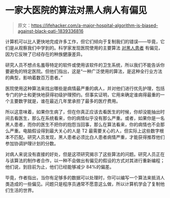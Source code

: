 # 一家大医院的算法对黑人病人有偏见

> 原文：<https://lifehacker.com/a-major-hospital-algorithm-is-biased-against-black-pati-1839336816>

计算机可以比人更快地完成许多工作，但它们倾向于复制我们的错误——毕竟，它们是从观察我们中学到的。科学家发现医院使用的主要算法 [对黑人患者](https://science.sciencemag.org/content/366/6464/447) 有偏见，因为它反映了已经存在的种族健康差异。



研究人员不想点名羞辱特定的软件或使用该软件的卫生系统，所以我们不能告诉你要避免的特定医院。但他们指出，这是“一种广泛使用的算法，是这种全行业方法的典型，影响着数百万患者。”

医院使用这种算法来找出哪些是病情最严重的病人，并对他们进行优先护理，包括专门的护士和更快地获得初级护理预约。但事实证明，它用来确定谁病得最重的一个主要数字就是，谁在最近几年里承担了最多的医疗费用。

所以这意味着，如果你生病了，但在你真正应该去看医生的时候，你却没能抽出时间去看医生，那么在系统看来，你的病情似乎没有那么严重。或者，如果你是一名黑人患者，而你的医生不把你的抱怨当回事，那么在算法看来，你的病情也不会那么严重。电脑假设得到最大关心的人是 T2 最需要关心的人，但实际上这些数字根本不匹配。研究人员发现，黑人患者必须比白人患者病情严重，才能获得推荐他们参加协调护理计划的分数。

对病人来说没有直接的好处，但是这项研究揭示了这些算法的问题。研究人员正在与该算法的制作者合作，以一种不会做出有偏见的假设的方式对其进行重新编程；他们说，到目前为止，他们已经能够减少 84%的偏差。

毕竟，作者指出，当你有足够多的数据可以处理时，你可以编写一个算法来抵消人类造成的一些偏见。问题只是程序员通常不愿意这么做，所以计算机学会了复制他们生活的世界。